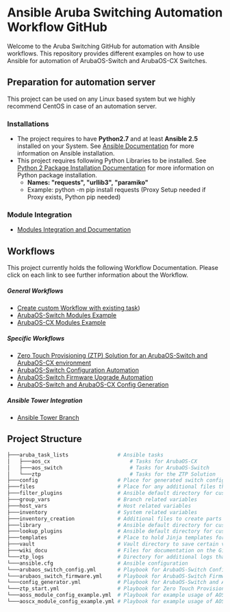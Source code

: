# Ansible Aruba Switching Automation Workflow GitHub 
Welcome to the Aruba Switching GitHub for automation with Ansible workflows.
This repository provides different examples on how to use Ansible for automation of ArubaOS-Switch and ArubaOS-CX Switches. 

## Preparation for automation server
This project can be used on any Linux based system but we highly recommend CentOS in case of an automation server. 

### Installations
* The project requires to have **Python2.7** and at least **Ansible 2.5** installed on your System. See [Ansible Documentation](https://docs.ansible.com/ansible/latest/installation_guide/intro_installation.html) for more information on Ansible installation.
* This project requires following Python Libraries to be installed. See  [Python 2 Package Installation Documentation](https://docs.python.org/2/installing/index.html) for more information on Python package installation. 
    * **Names: "requests", "urllib3", "paramiko"**
    * Example: python -m pip install requests (Proxy Setup needed if Proxy exists, Python pip needed)

### Module Integration
* [Modules Integration and Documentation](https://github.com/aruba/aruba_switch_ansible/wiki/Module-Integratio)

    
## Workflows
This project currently holds the following Workflow Documentation. Please click on each link to see further information about the Workflow.


##### General Workflows
* [Create custom Workflow with existing task](https://github.hpe.com/switchautomation/arubaos-switch-ansible/wiki/Create-custom-Workflow-with-existing-task))
* [ArubaOS-Switch Modules Example](https://github.hpe.com/switchautomation/arubaos-switch-ansible/wiki/ArubaOS-Switch-Modules-Examples)
* [ArubaOS-CX Modules Example](https://github.hpe.com/switchautomation/arubaos-switch-ansible/wiki/ArubaOS-CX-Modules-Examples)


##### Specific Workflows
* [Zero Touch Provisioning (ZTP) Solution for an ArubaOS-Switch and ArubaOS-CX environment](https://github.com/aruba/aruba_switch_ansible/wiki/Zero-Touch-Provisioning-(ZTP)-Solution) 
* [ArubaOS-Switch Configuration Automation](https://github.com/aruba/aruba_switch_ansible/wiki/ArubaOS-Switch-Configuration-Automation)
* [ArubaOS-Switch Firmware Upgrade Automation](https://github.com/aruba/aruba_switch_ansible/wiki/ArubaOS-Switch-Firmware-Upgrade-Automation)
* [ArubaOS-Switch and ArubaOS-CX Config Generation](https://github.com/aruba/aruba_switch_ansible/wiki/ArubaOS-Switch-and-ArubaOS-CX-Config-Generation)

##### Ansible Tower Integration
* [Ansible Tower Branch](https://github.com/aruba/aruba_switch_ansible/wiki/Ansible-Tower-Integration)


## Project Structure
```bash
├───aruba_task_lists                # Ansible tasks
│   ├───aos_cx                          # Tasks for ArubaOS-CX
│   ├───aos_switch                      # Tasks for ArubaOS-Switch
│   └───ztp                             # Tasks for the ZTP Solution
├───config                          # Place for generated switch configs
├───files                           # Place for any additional files that are used in tasks
├───filter_plugins                  # Ansible default directory for custom filter plugins
├───group_vars                      # Branch related variables 
├───host_vars                       # Host related variables
├───inventory                       # System related variables
├───inventory_creation              # Additional files to create parts of the inventory
├───library                         # Ansible default directory for custom modules
├───lookup_plugins                  # Ansible default directory for custom lookup plugins
├───templates                       # Place to hold Jinja templates for config generation
├───vault                           # Vault directory to save certain variables encrypted 
├───wiki_docu                       # Files for documentation on the GitHub Wiki
└───ztp_logs                        # Directory for additional logs that get created in the ZTP Solution
└───ansible.cfg                     # Ansible configuration
└───arubaos_switch_config.yml       # Playbook for ArubaOS-Switch Configuration Automation Workflow
└───arubaos_switch_firmware.yml     # Playbook for ArubaOS-Switch Firmware Upgrade Automation Workflow
└───config_generator.yml            # Playbook for ArubaOS-Switch and ArubaOS-CX Config Generation Workflow
└───ztp_start.yml                   # Playbook for Zero Touch Provisioning (ZTP) Solution Workflow
└───aoss_module_config_example.yml  # Playbook for example usage of AOS-Switch Modules inside this project. 
└───aoscx_module_config_example.yml # Playbook for example usage of AOS-CX Modules inside this project. 
```
  
